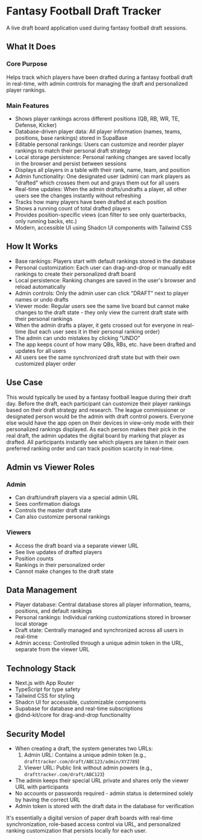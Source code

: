 # Fantasy Football Draft Tracker

A live draft board application used during fantasy football draft sessions.

## What It Does

### Core Purpose
Helps track which players have been drafted during a fantasy football draft in real-time, with admin controls for managing the draft and personalized player rankings.

### Main Features

- Shows player rankings across different positions (QB, RB, WR, TE, Defense, Kicker)
- Database-driven player data: All player information (names, teams, positions, base rankings) stored in SupaBase
- Editable personal rankings: Users can customize and reorder player rankings to match their personal draft strategy
- Local storage persistence: Personal ranking changes are saved locally in the browser and persist between sessions
- Displays all players in a table with their rank, name, team, and position
- Admin functionality: One designated user (admin) can mark players as "drafted" which crosses them out and grays them out for all users
- Real-time updates: When the admin drafts/undrafts a player, all other users see the changes instantly without refreshing
- Tracks how many players have been drafted at each position
- Shows a running count of total drafted players
- Provides position-specific views (can filter to see only quarterbacks, only running backs, etc.)
- Modern, accessible UI using Shadcn UI components with Tailwind CSS

## How It Works

- Base rankings: Players start with default rankings stored in the database
- Personal customization: Each user can drag-and-drop or manually edit rankings to create their personalized draft board
- Local persistence: Ranking changes are saved in the user's browser and reload automatically
- Admin controls: Only the admin user can click "DRAFT" next to player names or undo drafts
- Viewer mode: Regular users see the same live board but cannot make changes to the draft state - they only view the current draft state with their personal rankings
- When the admin drafts a player, it gets crossed out for everyone in real-time (but each user sees it in their personal ranking order)
- The admin can undo mistakes by clicking "UNDO"
- The app keeps count of how many QBs, RBs, etc. have been drafted and updates for all users
- All users see the same synchronized draft state but with their own customized player order

## Use Case

This would typically be used by a fantasy football league during their draft day. Before the draft, each participant can customize their player rankings based on their draft strategy and research. The league commissioner or designated person would be the admin with draft control powers. Everyone else would have the app open on their devices in view-only mode with their personalized rankings displayed. As each person makes their pick in the real draft, the admin updates the digital board by marking that player as drafted. All participants instantly see which players are taken in their own preferred ranking order and can track position scarcity in real-time.

## Admin vs Viewer Roles

### Admin
- Can draft/undraft players via a special admin URL
- Sees confirmation dialogs
- Controls the master draft state
- Can also customize personal rankings

### Viewers
- Access the draft board via a separate viewer URL
- See live updates of drafted players
- Position counts
- Rankings in their personalized order
- Cannot make changes to the draft state

## Data Management

- Player database: Central database stores all player information, teams, positions, and default rankings
- Personal rankings: Individual ranking customizations stored in browser local storage
- Draft state: Centrally managed and synchronized across all users in real-time
- Admin access: Controlled through a unique admin token in the URL, separate from the viewer URL

## Technology Stack
- Next.js with App Router
- TypeScript for type safety
- Tailwind CSS for styling
- Shadcn UI for accessible, customizable components
- Supabase for database and real-time subscriptions
- @dnd-kit/core for drag-and-drop functionality

## Security Model

- When creating a draft, the system generates two URLs:
  1. Admin URL: Contains a unique admin token (e.g., `drafttracker.com/draft/ABC123/admin/XYZ789`)
  2. Viewer URL: Public link without admin powers (e.g., `drafttracker.com/draft/ABC123`)
- The admin keeps their special URL private and shares only the viewer URL with participants
- No accounts or passwords required - admin status is determined solely by having the correct URL
- Admin token is stored with the draft data in the database for verification

It's essentially a digital version of paper draft boards with real-time synchronization, role-based access control via URL, and personalized ranking customization that persists locally for each user.